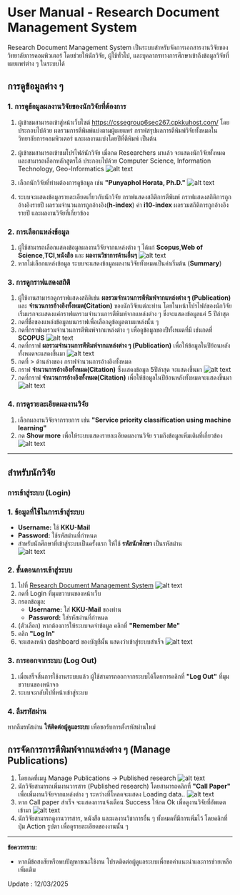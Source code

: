 # **User Manual - Research Document Management System**

Research Document Management System เป็นระบบสำหรับจัดการเอกสารงานวิจัยของวิทยาลัยการคอมพิวเตอร์ โดยช่วยให้นักวิจัย, ผู้ใช้ทั่วไป, และบุคลากรทางการศึกษาเข้าถึงข้อมูลวิจัยที่เผยแพร่ต่าง ๆ ในระบบได้

## **การดูข้อมูลต่าง ๆ**

### **1. การดูข้อมูลผลงานวิจัยของนักวิจัยที่ต้องการ**
1. ผู้เข้าชมสามารถเข้าสู่หน้าเว็บไซต์ https://cssegroup6sec267.cpkkuhost.com/ โดยประกอบไปด้วย ผลรวมการตีพิมพ์แบ่งตามผู้เผยแพร่ กราฟสรุปผลการตีพิมพ์วิจัยทั้งหมดในวิทยาลัยการคอมพิวเตอร์ และผลงานแบ่งโดยปีที่ตีพิมพ์ เป็นต้น

2. ผู้เข้าชมสามารถเข้าชมโปรไฟล์นักวิจัย เมื่อกด Researchers มาแล้ว จะแสดงนักวิจัยทั้งหมด และสามารถเลือกหลักสูตรได้ ประกอบไปด้วย Computer Science, Information Technology, Geo-Informatics
![alt text](../image/researcherpage.png)

3. เลือกนักวิจัยที่ท่านต้องการดูข้อมูล เช่น **"Punyaphol Horata, Ph.D."**
![alt text](../image/researcher.png)

4. ระบบจะแสดงข้อมูลรายละเอียดเกี่ยวกับนักวิจัย กราฟแสดงสถิติการตีพิมพ์ กราฟแสดงสถิติการถูกอ้างอิงรายปี ผลรวมจำนวนการถูกอ้างอิง(**h-index**) ค่า **i10-index** ผลรวมสถิติการถูกอ้างอิงรายปี และผลงานวิจัยที่เกี่ยวข้อง 

### **2. การเลือกแหล่งข้อมูล**
1. ผู้ใช้สามารถเลือกแสดงข้อมูลผลงานวิจัยจากแหล่งต่าง ๆ ได้แก่ **Scopus**,**Web of Science**,**TCI**,**หนังสือ** และ **ผลงานวิชาการด้านอื่นๆ**
![alt text](../image/researcher2.png)
2. หากไม่เลือกแหล่งข้อมูล ระบบจะแสดงข้อมูลผลงานวิจัยทั้งหมดเป็นค่าเริ่มต้น (**Summary**)

### **3. การดูกราฟแสดงสถิติ**
1. ผู้ใช้งานสามารถดูกราฟแสดงสถิติเช่น **ผลรวมจำนวนการตีพิมพ์จากแหล่งต่าง ๆ (Publication)** 
และ **จำนวนการอ้างอิงทั้งหมด(Citation)** ของนักวิจัยแต่ละท่าน โดยในหน้าโปรไฟล์ของนักวิจัยเริ่มแรกจะแสดงแค่กราฟผลรวมจำนวนการตีพิมพ์จากแหล่งต่าง ๆ ซึ่งจะแสดงข้อมูลแค่  5 ปีล่าสุด
2. กดที่ชื่อของแหล่งข้อมูลบนกราฟเพื่อเลือกดูข้อมูลตามแหล่งนั้น ๆ
3. กดที่กราฟผลรวมจำนวนการตีพิมพ์จากแหล่งต่าง ๆ เพื่อดูข้อมูลของปีทั้งหมดที่มี เช่นกดที่ **SCOPUS**
![alt text](../image/rescopus.png)
4. กดที่กราฟ **ผลรวมจำนวนการตีพิมพ์จากแหล่งต่าง ๆ (Publication)** เพื่อให้ข้อมูลในปีย้อนหลังทั้งหมดจะแสดงขึ้นมา
![alt text](../image/publishchart.png) 
5. กดที่ > ด้านล่างของ กราฟจำนวนการอ้างอิงทั้งหมด
6. กราฟ **จำนวนการอ้างอิงทั้งหมด(Citation)** ซึ่งแสดงข้อมูล 5ปีล่าสุด จะแสดงขึ้นมา
![alt text](../image/cchart2.png)
7. กดที่กราฟ **จำนวนการอ้างอิงทั้งหมด(Citation)** เพื่อให้ข้อมูลในปีย้อนหลังทั้งหมดจะแสดงขึ้นมา
![alt text](../image/citationchart.png)

### **4. การดูรายละเอียดผลงานวิจัย**
1. เลือกผลงานวิจัยจากรายการ เช่น **"Service priority classification using machine learning"**
2. กด **Show more** เพื่อให้ระบบแสดงรายละเอียดผลงานวิจัย รวมถึงข้อมูลเพิ่มเติมที่เกี่ยวข้อง
![alt text](../image/showmore.png)

---

## **สำหรับนักวิจัย**

### **การเข้าสู่ระบบ (Login)**

### **1. ข้อมูลที่ใช้ในการเข้าสู่ระบบ**
- **Username:** ใช้ **KKU-Mail**
- **Password:** ใช้รหัสผ่านที่กำหนด  
- สำหรับนักศึกษาที่เข้าสู่ระบบเป็นครั้งแรก ให้ใช้ **รหัสนักศึกษา** เป็นรหัสผ่าน  
![alt text](../image/login.png)

### **2. ขั้นตอนการเข้าสู่ระบบ**
1. ไปที่ [Research Document Management System](https://cssegroup6sec267.cpkkuhost.com/) 
![alt text](../image/home.png)
2. กดที่ Login ที่มุมขวาบนของหน้าเว็บ
3. กรอกข้อมูล:  
   - **Username:** ใส่ **KKU-Mail** ของท่าน
   - **Password:** ใส่รหัสผ่านที่กำหนด
4. (ตัวเลือก) หากต้องการให้ระบบจดจำข้อมูล คลิกที่ **"Remember Me"**  
5. คลิก **"Log In"**  
7. จะแสดงหน้า dashboard ของบัญชีนั้น แสดงว่าเข้าสู่ระบบสำเร็จ
![alt text](../image/dashboard.png)

### **3. การออกจากระบบ (Log Out)**
1. เมื่อเสร็จสิ้นการใช้งานระบบแล้ว ผู้ใช้สามารถออกจากระบบได้โดยการคลิกที่ **"Log Out"** ที่มุมขวาบนของหน้าจอ
2. ระบบจะกลับไปที่หน้าเข้าสู่ระบบ

### **4. ลืมรหัสผ่าน**
หากลืมรหัสผ่าน **ให้ติดต่อผู้ดูแลระบบ** เพื่อขอรับการตั้งรหัสผ่านใหม่


## **การจัดการการตีพิมพ์จากแหล่งต่าง ๆ (Manage Publications)**
1. โดยกดที่เมนู Manage Publications -> Published research
![alt text](../image/c1.png)
2. นักวิจัยสามารถเพิ่มงานวารสาร (Published research) โดยสามารถคลิกที่ **"Call Paper"** เพื่อเพิ่มงานวิจัยจากแหล่งต่าง ๆ ระหว่างที่โหลดจะแสดง Loading data..
![alt text](../image/c2.png)
3. หาก Call paper สำเร็จ จะแสดงการแจ้งเตือน Success ให้กด Ok เพื่อดูงานวิจัยที่อัพเดตเข้ามา
![alt text](../image/c3.png)
4. นักวิจัยสามารถดูงานวารสาร, หนังสือ และผลงานวิชาการอื่น ๆ ทั้งหมดที่มีการเพิ่มไว้ โดยคลิกที่ปุ่ม Action รูปตา เพื่อดูรายละเอียดของงานนั้น ๆ

---

**ข้อควรทราบ:**
- หากมีข้อสงสัยหรือพบปัญหาขณะใช้งาน โปรดติดต่อผู้ดูแลระบบเพื่อขอคำแนะนำและการช่วยเหลือเพิ่มเติม


Update : 12/03/2025

